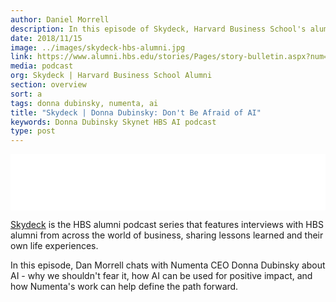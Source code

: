 ```yaml
---
author: Daniel Morrell
description: In this episode of Skydeck, Harvard Business School's alumni podcast series, Donna Dubinksy shares her thoughts about AI - why we shouldn't fear it and how it can be used for positive impact.
date: 2018/11/15
image: ../images/skydeck-hbs-alumni.jpg
link: https://www.alumni.hbs.edu/stories/Pages/story-bulletin.aspx?num=6837
media: podcast
org: Skydeck | Harvard Business School Alumni
section: overview
sort: a
tags: donna dubinsky, numenta, ai
title: "Skydeck | Donna Dubinsky: Don't Be Afraid of AI"
keywords: Donna Dubinsky Skynet HBS AI podcast
type: post
---
```


<iframe style="border: none" src="//html5-player.libsyn.com/embed/episode/id/7543505/height/90/theme/custom/autoplay/no/autonext/no/thumbnail/yes/preload/no/no_addthis/no/direction/backward/render-playlist/no/custom-color/bf1933/" height="90" width="100%" scrolling="no"  allowfullscreen webkitallowfullscreen mozallowfullscreen oallowfullscreen msallowfullscreen></iframe>

[Skydeck](https://www.alumni.hbs.edu/events/Pages/skydeck.aspx) is the HBS alumni podcast series that features interviews with HBS alumni from across the world of business, sharing lessons learned and their own life experiences.

In this episode, Dan Morrell chats with Numenta CEO Donna Dubinsky about AI - why we shouldn't fear it, how AI can be used for positive impact, and how Numenta's work can help define the path forward.
